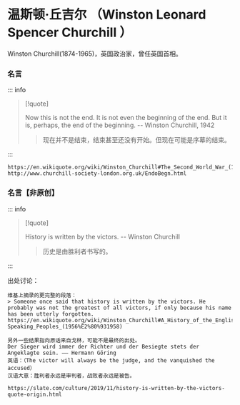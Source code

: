 # 温斯顿·丘吉尔 （Winston Leonard Spencer Churchill ）

Winston Churchill(1874-1965)，英国政治家，曾任英国首相。

### 名言

::: info

> [!quote]
>
> Now this is not the end. It is not even the beginning of the end. But it is, perhaps, the end of the beginning.
> -- Winston Churchill, 1942
>
> > 现在并不是结束，结束甚至还没有开始。但现在可能是序幕的结束。

:::

```
https://en.wikiquote.org/wiki/Winston_Churchill#The_Second_World_War_(1939%E2%80%931945)
http://www.churchill-society-london.org.uk/EndoBegn.html
```

### 名言【非原创】

::: info

> [!quote]
>
> History is written by the victors. -- Winston Churchill
>
> > 历史是由胜利者书写的。

:::

出处讨论：

```
维基上摘录的更完整的段落：
> Someone once said that history is written by the victors. He probably was not the greatest of all victors, if only because his name has been utterly forgotten.
https://en.wikiquote.org/wiki/Winston_Churchill#A_History_of_the_English-Speaking_Peoples_(1956%E2%80%931958)

另外一些结果指向原话来自戈林，可能不是最终的出处。
Der Sieger wird immer der Richter und der Besiegte stets der Angeklagte sein. —— Hermann Göring
英语：（The victor will always be the judge, and the vanquished the accused）
汉语大意：胜利者永远是审判者，战败者永远是被告。

https://slate.com/culture/2019/11/history-is-written-by-the-victors-quote-origin.html
```
